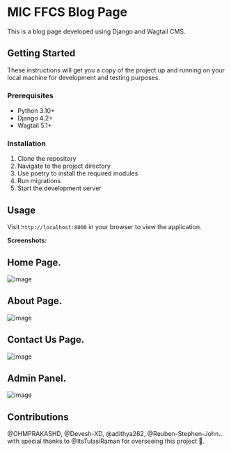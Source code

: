 # MIC FFCS Blog Page

This is a blog page developed using Django and Wagtail CMS. 

## Getting Started

These instructions will get you a copy of the project up and running on your local machine for development and testing purposes.

### Prerequisites

- Python 3.10+
- Django 4.2+
- Wagtail 5.1+

### Installation

1. Clone the repository
2. Navigate to the project directory
3. Use poetry to install the required modules
4. Run migrations
5. Start the development server

## Usage

Visit `http://localhost:8000` in your browser to view the application.

**Screenshots:**
## Home Page.
![image](https://github.com/micvitc/Blog-Website/assets/91174896/352b1f82-75c7-44b7-8011-1183e5ef5ffc)
## About Page.
![image](https://github.com/micvitc/Blog-Website/assets/91174896/264283db-71d2-4517-bb58-50f95ca9c57d)
## Contact Us Page.
![image](https://github.com/micvitc/Blog-Website/assets/91174896/5e7357f0-7de2-4062-b600-ac643e98d5b0)
## Admin Panel.
![image](https://github.com/micvitc/Blog-Website/assets/91174896/2190d3d8-d124-4ebb-87bc-d4c0df2a6ff7)

## Contributions
@OHMPRAKASHD, @Devesh-XD, @adithya262, @Reuben-Stephen-John... with special thanks to @ItsTulasiRaman for overseeing this project 💌.

